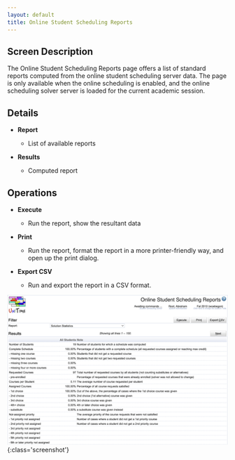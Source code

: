 ```yaml
---
layout: default
title: Online Student Scheduling Reports
---
```



## Screen Description

The Online Student Scheduling Reports page offers a list of standard reports computed from the online student scheduling server data. The page is only available when the online scheduling is enabled, and the online scheduling solver server is loaded for the current academic session.

## Details

* **Report**
	* List of available reports

* **Results**
	* Computed report

## Operations

* **Execute**
	* Run the report, show the resultant data

* **Print**
	* Run the report, format the report in a more printer-friendly way, and open up the print dialog.

* **Export CSV**
	* Run and export the report in a CSV format.


![Online Student Scheduling Reports](images/online-student-scheduling-reports-1.png){:class='screenshot'}
